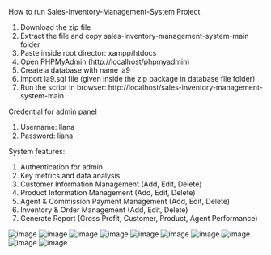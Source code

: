 How to run Sales-Inventory-Management-System Project
1. Download the zip file
2. Extract the file and copy sales-inventory-management-system-main folder
3. Paste inside root director: xampp/htdocs
4. Open PHPMyAdmin (http://localhost/phpmyadmin)
5. Create a database with name la9
6. Import la9.sql file (given inside the zip package in database file folder)
7. Run the script in browser: http://localhost/sales-inventory-management-system-main

Credential for admin panel
1. Username: liana
2. Password: liana

System features:
1. Authentication for admin
2. Key metrics and data analysis
3. Customer Information Management (Add, Edit, Delete)
4. Product Information Management (Add, Edit, Delete)
5. Agent & Commission Payment Management (Add, Edit, Delete)
6. Inventory & Order Management (Add, Edit, Delete)
7. Generate Report (Gross Profit, Customer, Product, Agent Performance)


![image](https://github.com/jieying0805/sales-inventory-management-system/assets/157407542/bb16fa6f-b06c-47ce-948b-01f038590bdc)
![image](https://github.com/jieying0805/sales-inventory-management-system/assets/157407542/680de47d-bb5b-421f-83ce-6d3d9ec1b956)
![image](https://github.com/jieying0805/sales-inventory-management-system/assets/157407542/44f001c1-897b-4911-8dae-c25d93157484)
![image](https://github.com/jieying0805/sales-inventory-management-system/assets/157407542/b24af271-4ddf-4d76-baff-af21f83ec12f)
![image](https://github.com/jieying0805/sales-inventory-management-system/assets/157407542/170fecfa-063e-41a2-9241-fb981bc56c12)
![image](https://github.com/jieying0805/sales-inventory-management-system/assets/157407542/93b42334-881c-4baa-96ed-55b9b8687a19)
![image](https://github.com/jieying0805/sales-inventory-management-system/assets/157407542/424a055e-0ca7-478f-b25d-21083569062c)
![image](https://github.com/jieying0805/sales-inventory-management-system/assets/157407542/26127cc9-5760-4020-9daa-088e38c4f935)
![image](https://github.com/jieying0805/sales-inventory-management-system/assets/157407542/ccc95d95-e75c-4c51-96b8-f9f6e729fc92)
![image](https://github.com/jieying0805/sales-inventory-management-system/assets/157407542/81906639-7ff4-411d-a5bc-d70478a78d4f)












